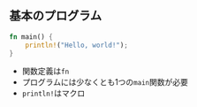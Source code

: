 ## 基本のプログラム

```rust title="main関数" showLineNumbers
fn main() {
    println!("Hello, world!");
}
```

- 関数定義は`fn`
- プログラムには少なくとも1つの`main`関数が必要
- `println!`はマクロ
